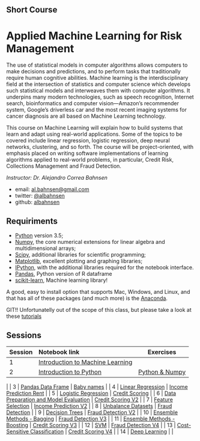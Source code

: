 ## Short Course
# Applied Machine Learning for Risk Management

The use of statistical models in computer algorithms allows computers to make decisions and predictions, and to perform tasks that traditionally require human cognitive abilities. Machine learning is the interdisciplinary field at the intersection of statistics and computer science which develops such statistical models and interweaves them with computer algorithms. It underpins many modern technologies, such as speech recognition, Internet search, bioinformatics and computer vision—Amazon’s recommender system, Google’s driverless car and the most recent imaging systems for cancer diagnosis are all based on Machine Learning technology. 

This course on Machine Learning will explain how to build systems that learn and adapt using real-world applications. Some of the topics to be covered include linear regression, logistic regression, deep neural networks, clustering, and so forth. The course will be project-oriented, with emphasis placed on writing software implementations of learning algorithms applied to real-world problems, in particular, Credit Risk, Collections Management and Fraud Detection.

*Instructor: Dr. Alejandro Correa Bahnsen*

- email: <al.bahnsen@gmail.com>
- twitter: [@albahnsen](https://twitter.com/albahnsen)
- github: [albahnsen](http://github.com/albahnsen)

## Requiriments 
* [Python](http://www.python.org) version 3.5;
* [Numpy](http://www.numpy.org), the core numerical extensions for linear algebra and multidimensional arrays;
* [Scipy](http://www.scipy.org), additional libraries for scientific programming;
* [Matplotlib](http://matplotlib.sf.net), excellent plotting and graphing libraries;
* [IPython](http://ipython.org), with the additional libraries required for the notebook interface.
* [Pandas](http://pandas.pydata.org/), Python version of R dataframe
* [scikit-learn](http://scikit-learn.org), Machine learning library!

A good, easy to install option that supports Mac, Windows, and Linux, and that has all of these packages (and much more) is the [Anaconda](https://www.continuum.io/).

GIT!! Unfortunatelly out of the scope of this class, but please take a look at these [tutorials](https://help.github.com/articles/good-resources-for-learning-git-and-github/)

## Sessions

| Session         | Notebook link         | Exercises |
| :------------- | :------------- | ----| 
| 1 | [Introduction to Machine Learning](http://nbviewer.jupyter.org/github/albahnsen/ML_RiskManagement/blob/master/notebooks/01-IntroMachineLearning.ipynb)|  |
| 2 | [Introduction to Python](http://nbviewer.jupyter.org/github/albahnsen/ML_RiskManagement/blob/master/notebooks/02-IntroPython.ipynb) | [Python  & Numpy](http://nbviewer.jupyter.org/github/albahnsen/ML_RiskManagement/blob/master/exercises/02-Python%26Numpy.ipynb) 
|
| 3 | [Pandas Data Frame](http://nbviewer.jupyter.org/github/albahnsen/ML_RiskManagement/blob/master/notebooks/03-Pandas.ipynb) | [Baby names](http://nbviewer.jupyter.org/github/albahnsen/ML_RiskManagement/blob/master/exercises/03-BabyNames.ipynb) |
| 4 | [Linear Regression](http://nbviewer.jupyter.org/github/albahnsen/ML_RiskManagement/blob/master/notebooks/04-linear_regression.ipynb) | [Income Prediction Rent](http://nbviewer.jupyter.org/github/albahnsen/ML_RiskManagement/blob/master/exercises/04-IncomePrediction.ipynb) 
|
| 5 | [Logistic Regression](http://nbviewer.jupyter.org/github/albahnsen/ML_RiskManagement/blob/master/notebooks/05-logistic_regression.ipynb) | [Credit Scoring](http://nbviewer.jupyter.org/github/albahnsen/ML_RiskManagement/blob/master/exercises/05-CreditScoring.ipynb) 
|
| 6 | [Data Preparation and Model Evaluation](http://nbviewer.jupyter.org/github/albahnsen/ML_RiskManagement/blob/master/notebooks/06-data_preparation_evaluation.ipynb) | [Credit Scoring V2](http://nbviewer.jupyter.org/github/albahnsen/ML_RiskManagement/blob/master/exercises/06-creditscoring_cross_validation.ipynb) 
|
| 7 | [Feature Selection](http://nbviewer.jupyter.org/github/albahnsen/ML_RiskManagement/blob/master/notebooks/07-feature_selection.ipynb) | [Income Prediction V2](http://nbviewer.jupyter.org/github/albahnsen/ML_RiskManagement/blob/master/exercises/07-IncomePrediction-Features.ipynb) 
|
| 8 | [Unbalance Datasets](http://nbviewer.jupyter.org/github/albahnsen/ML_RiskManagement/blob/master/notebooks/08_Unbalanced_Datasets.ipynb) | [Fraud Detection](http://nbviewer.jupyter.org/github/albahnsen/ML_RiskManagement/blob/master/exercises/08-fraud_detection_sampling.ipynb) 
|
| 9 | [Decision Trees](http://nbviewer.jupyter.org/github/albahnsen/ML_RiskManagement/blob/master/notebooks/09_decision_trees.ipynb) | [Fraud Detection V2](http://nbviewer.jupyter.org/github/albahnsen/ML_RiskManagement/blob/master/exercises/09-fraud_detection_DT.ipynb) 
|
| 10 | [Ensemble Methods - Bagging](http://nbviewer.jupyter.org/github/albahnsen/ML_RiskManagement/blob/master/notebooks/10_EnsembleMethods_Bagging.ipynb) | [Fraud Detection V3](http://nbviewer.jupyter.org/github/albahnsen/ML_RiskManagement/blob/master/exercises/10-fraud_ensemble_bagging.ipynb) 
|
| 11 | [Ensemble Methods - Boosting](http://nbviewer.jupyter.org/github/albahnsen/ML_RiskManagement/blob/master/notebooks/11_EnsembleMethods_cont.ipynb) | [Credit Scoring V3](http://nbviewer.jupyter.org/github/albahnsen/ML_RiskManagement/blob/master/exercises/11-creditscoring_Voting_Boosting.ipynb) 
|
| 12 | [SVM](http://nbviewer.jupyter.org/github/albahnsen/ML_RiskManagement/blob/master/notebooks/12-SVM.ipynb) | [Fraud Detection V4](http://nbviewer.jupyter.org/github/albahnsen/ML_RiskManagement/blob/master/exercises/12-fraud_SVM.ipynb) 
|
| 13 | [Cost-Sensitive Classification](http://nbviewer.jupyter.org/github/albahnsen/ML_RiskManagement/blob/master/notebooks/13_CostSensitiveClassification.ipynb) | [Credit Scoring V4](http://nbviewer.jupyter.org/github/albahnsen/ML_RiskManagement/blob/master/exercises/13_CS_Churn.ipynb) 
|
| 14 | [Deep Learning](http://nbviewer.jupyter.org/github/albahnsen/ML_RiskManagement/blob/master/notebooks/14_Intro_DeepLearning.ipynb) | |


